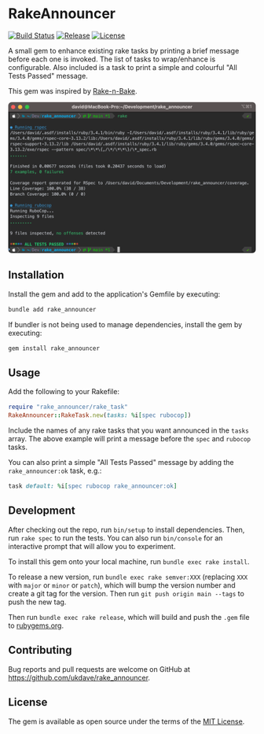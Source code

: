 # RakeAnnouncer

[![Build Status](https://github.com/ukdave/rake_announcer/actions/workflows/main.yml/badge.svg)](https://github.com/ukdave/rake_announcer/actions/workflows/main.yml)
[![Release](https://img.shields.io/github/v/release/ukdave/rake_announcer)](https://github.com/ukdave/rake_announcer/releases)
[![License](https://img.shields.io/github/license/ukdave/rake_announcer)](https://github.com/ukdave/rake_announcer/blob/main/LICENSE.txt)

A small gem to enhance existing rake tasks by printing a brief message before each one is invoked. The list of tasks to wrap/enhance is configurable. Also included is a task to print a simple and colourful "All Tests Passed" message.

This gem was inspired by [Rake-n-Bake](https://github.com/RichardVickerstaff/rake-n-bake).

![Screenshot](screenshot.png?raw=true "Screenshot")

## Installation

Install the gem and add to the application's Gemfile by executing:

```bash
bundle add rake_announcer
```

If bundler is not being used to manage dependencies, install the gem by executing:

```bash
gem install rake_announcer
```

## Usage

Add the following to your Rakefile:

```ruby
require "rake_announcer/rake_task"
RakeAnnouncer::RakeTask.new(tasks: %i[spec rubocop])
```

Include the names of any rake tasks that you want announced in the `tasks` array. The above example will print a message before the `spec` and `rubocop` tasks.

You can also print a simple "All Tests Passed" message by adding the `rake_announcer:ok` task, e.g.:

```ruby
task default: %i[spec rubocop rake_announcer:ok]
```

## Development

After checking out the repo, run `bin/setup` to install dependencies. Then, run `rake spec` to run the tests. You can also run `bin/console` for an interactive prompt that will allow you to experiment.

To install this gem onto your local machine, run `bundle exec rake install`.

To release a new version, run `bundle exec rake semver:XXX` (replacing `XXX` with `major` or `minor` or `patch`), which will bump the version number and create a git tag for the version. Then run `git push origin main --tags` to push the new tag.

Then run `bundle exec rake release`, which will build and push the `.gem` file to [rubygems.org](https://rubygems.org).

## Contributing

Bug reports and pull requests are welcome on GitHub at https://github.com/ukdave/rake_announcer.

## License

The gem is available as open source under the terms of the [MIT License](https://opensource.org/licenses/MIT).
